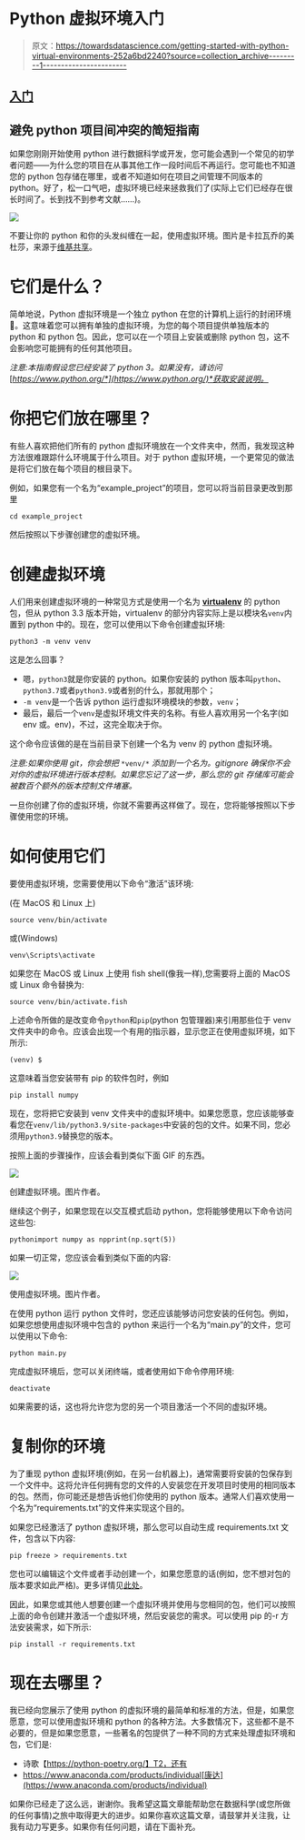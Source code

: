 # Python 虚拟环境入门

> 原文：<https://towardsdatascience.com/getting-started-with-python-virtual-environments-252a6bd2240?source=collection_archive---------1----------------------->

## [入门](https://towardsdatascience.com/tagged/getting-started)

## 避免 python 项目间冲突的简短指南

如果您刚刚开始使用 python 进行数据科学或开发，您可能会遇到一个常见的初学者问题——为什么您的项目在从事其他工作一段时间后不再运行。您可能也不知道您的 python 包存储在哪里，或者不知道如何在项目之间管理不同版本的 python。好了，松一口气吧，虚拟环境已经来拯救我们了(实际上它们已经存在很长时间了。长到找不到参考文献……)。

![](img/c28db6e05d96ad437dd3e63efc9f5040.png)

不要让你的 python 和你的头发纠缠在一起，使用虚拟环境。图片是卡拉瓦乔的美杜莎，来源于[维基共享](https://commons.wikimedia.org/wiki/File:Medusa_by_Caravaggio.jpg)。

# 它们是什么？

简单地说，Python 虚拟环境是一个独立 python 在您的计算机上运行的封闭环境🐍。这意味着您可以拥有单独的虚拟环境，为您的每个项目提供单独版本的 python 和 python 包。因此，您可以在一个项目上安装或删除 python 包，这不会影响您可能拥有的任何其他项目。

*注意:本指南假设您已经安装了 python 3。如果没有，请访问*[*https://www.python.org/*](https://www.python.org/)*获取安装说明。*

# 你把它们放在哪里？

有些人喜欢把他们所有的 python 虚拟环境放在一个文件夹中，然而，我发现这种方法很难跟踪什么环境属于什么项目。对于 python 虚拟环境，一个更常见的做法是将它们放在每个项目的根目录下。

例如，如果您有一个名为“example_project”的项目，您可以将当前目录更改到那里

```
cd example_project
```

然后按照以下步骤创建您的虚拟环境。

# 创建虚拟环境

人们用来创建虚拟环境的一种常见方式是使用一个名为 [**virtualenv**](https://virtualenv.pypa.io/en/latest/) 的 python 包，但从 python 3.3 版本开始，virtualenv 的部分内容实际上是以模块名`venv`内置到 python 中的。现在，您可以使用以下命令创建虚拟环境:

```
python3 -m venv venv
```

这是怎么回事？

*   嗯，`python3`就是你安装的 python。如果你安装的 python 版本叫`python`、`python3.7`或者`python3.9`或者别的什么，那就用那个；
*   `-m venv`是一个告诉 python 运行虚拟环境模块的参数，`venv`；
*   最后，最后一个`venv`是虚拟环境文件夹的名称。有些人喜欢用另一个名字(如 env 或。env)，不过，这完全取决于你。

这个命令应该做的是在当前目录下创建一个名为 venv 的 python 虚拟环境。

*注意:如果你使用 git，你会想把* `*venv/*` *添加到一个名为。gitignore 确保你不会对你的虚拟环境进行版本控制。如果您忘记了这一步，那么您的 git 存储库可能会被数百个额外的版本控制文件堵塞。*

一旦你创建了你的虚拟环境，你就不需要再这样做了。现在，您将能够按照以下步骤使用您的环境。

# 如何使用它们

要使用虚拟环境，您需要使用以下命令“激活”该环境:

(在 MacOS 和 Linux 上)

```
source venv/bin/activate
```

或(Windows)

```
venv\Scripts\activate
```

如果您在 MacOS 或 Linux 上使用 fish shell(像我一样),您需要将上面的 MacOS 或 Linux 命令替换为:

```
source venv/bin/activate.fish
```

上述命令所做的是改变命令`python`和`pip`(python 包管理器)来引用那些位于 venv 文件夹中的命令。应该会出现一个有用的指示器，显示您正在使用虚拟环境，如下所示:

```
(venv) $
```

这意味着当您安装带有 pip 的软件包时，例如

```
pip install numpy
```

现在，您将把它安装到 venv 文件夹中的虚拟环境中。如果您愿意，您应该能够查看您在`venv/lib/python3.9/site-packages`中安装的包的文件。如果不同，您必须用`python3.9`替换您的版本。

按照上面的步骤操作，应该会看到类似下面 GIF 的东西。

![](img/365dc9b7e776cfc2837b34310013867b.png)

创建虚拟环境。图片作者。

继续这个例子，如果您现在以交互模式启动 python，您将能够使用以下命令访问这些包:

```
pythonimport numpy as npprint(np.sqrt(5))
```

如果一切正常，您应该会看到类似下面的内容:

![](img/c6b0402efdd46f4374fa6de701795125.png)

使用虚拟环境。图片作者。

在使用 python 运行 python 文件时，您还应该能够访问您安装的任何包。例如，如果您想使用虚拟环境中包含的 python 来运行一个名为“main.py”的文件，您可以使用以下命令:

```
python main.py
```

完成虚拟环境后，您可以关闭终端，或者使用如下命令停用环境:

```
deactivate
```

如果需要的话，这也将允许您为您的另一个项目激活一个不同的虚拟环境。

# 复制你的环境

为了重现 python 虚拟环境(例如，在另一台机器上)，通常需要将安装的包保存到一个文件中。这将允许任何拥有您的文件的人安装您在开发项目时使用的相同版本的包。然而，你可能还是想告诉他们你使用的 python 版本。通常人们喜欢使用一个名为“requirements.txt”的文件来实现这个目的。

如果您已经激活了 python 虚拟环境，那么您可以自动生成 requirements.txt 文件，包含以下内容:

```
pip freeze > requirements.txt
```

您也可以编辑这个文件或者手动创建一个，如果您愿意的话(例如，您不想对包的版本要求如此严格)。更多详情见[此处](https://pip.pypa.io/en/stable/user_guide/)。

因此，如果您或其他人想要创建一个虚拟环境并使用与您相同的包，他们可以按照上面的命令创建并激活一个虚拟环境，然后安装您的需求。可以使用 pip 的-r 方法安装需求，如下所示:

```
pip install -r requirements.txt
```

# 现在去哪里？

我已经向您展示了使用 python 的虚拟环境的最简单和标准的方法，但是，如果您愿意，您可以使用虚拟环境和 python 的各种方法。大多数情况下，这些都不是不必要的，但是如果您愿意，一些著名的包提供了一种不同的方式来处理虚拟环境和包，它们是:

*   诗歌【https://python-poetry.org/】T2，还有
*   https://www.anaconda.com/products/individual[康达](https://www.anaconda.com/products/individual)

如果你已经走了这么远，谢谢你。我希望这篇文章能帮助您在数据科学(或您所做的任何事情)之旅中取得更大的进步。如果你喜欢这篇文章，请鼓掌并关注我，让我有动力写更多。如果你有任何问题，请在下面补充。